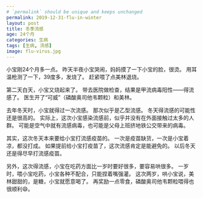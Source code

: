 ```yaml
---
# `permalink` should be unique and keeps unchanged
permalink: 2019-12-31-flu-in-winter
layout: post
title: 冬季流感
age: 24个月
categories: 生病
tags: [生病, 流感]
image: flu-virus.jpg
---
```


小宝刚24个月多一点。
昨天半夜小宝哭闹，妈妈摸了一下小宝的脸，很烫。
用耳温枪测了一下，39度多，发烧了。
赶紧喂了点美林退烧。

第二天白天，小宝又烧起来了。
带去医院做检查，结果是甲流病毒阳性——得流感了。
医生开了“可威”（磷酸奥司他韦颗粒）和美林。

去年冬天时，小宝就得过一次流感。
那次似乎是乙型流感。
冬天得流感的可能性还是很高的。
实际上，这次小宝感染流感前，似乎并没有在外面接触过太多的人群。
可能是空气中就有流感病毒，也可能是父母上班挤地铁公交带来的病毒。

其实，这次冬天本来要给小宝打流感疫苗的。
一次是疫苗缺货，一次是小宝着凉，都没打成。
如果提前给小宝打疫苗了，这次流感肯定是能避免的。
以后冬天还是得尽早打流感疫苗。

另外，这次得流感，小宝在吃药方面比一岁时要好很多，要容易哄很多。
一岁时，喂小宝吃药，小宝各种不配合，只能捏着嘴强灌。
这次两岁，哄小宝说，美林甜甜的，是糖，小宝就愿意喝了。
再奖励一点零食，磷酸奥司他韦颗粒喂得也很顺利😄。





